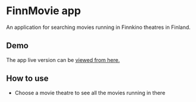 
# FinnMovie app 

An application for searching movies running in Finnkino theatres in Finland. 


## Demo

The app live version can be [viewed from here.](https://mellifluous-sprinkles-86c5d9.netlify.app/)




## How to use 

- Choose a movie theatre to see all the movies running in there


